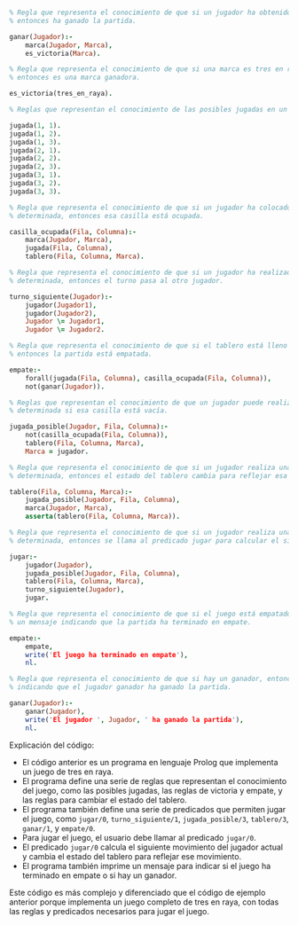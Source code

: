 ```prolog

% Regla que representa el conocimiento de que si un jugador ha obtenido una marca determinada,
% entonces ha ganado la partida.

ganar(Jugador):-
    marca(Jugador, Marca),
    es_victoria(Marca).

% Regla que representa el conocimiento de que si una marca es tres en raya,
% entonces es una marca ganadora.

es_victoria(tres_en_raya).

% Reglas que representan el conocimiento de las posibles jugadas en un tablero de tres en raya.

jugada(1, 1).
jugada(1, 2).
jugada(1, 3).
jugada(2, 1).
jugada(2, 2).
jugada(2, 3).
jugada(3, 1).
jugada(3, 2).
jugada(3, 3).

% Regla que representa el conocimiento de que si un jugador ha colocado una marca en una casilla
% determinada, entonces esa casilla está ocupada.

casilla_ocupada(Fila, Columna):-
    marca(Jugador, Marca),
    jugada(Fila, Columna),
    tablero(Fila, Columna, Marca).

% Regla que representa el conocimiento de que si un jugador ha realizado una jugada en una casilla
% determinada, entonces el turno pasa al otro jugador.

turno_siguiente(Jugador):-
    jugador(Jugador1),
    jugador(Jugador2),
    Jugador \= Jugador1,
    Jugador \= Jugador2.

% Regla que representa el conocimiento de que si el tablero está lleno y no hay ganador,
% entonces la partida está empatada.

empate:-
    forall(jugada(Fila, Columna), casilla_ocupada(Fila, Columna)),
    not(ganar(Jugador)).

% Reglas que representan el conocimiento de que un jugador puede realizar una jugada en una casilla
% determinada si esa casilla está vacía.

jugada_posible(Jugador, Fila, Columna):-
    not(casilla_ocupada(Fila, Columna)),
    tablero(Fila, Columna, Marca),
    Marca = jugador.

% Regla que representa el conocimiento de que si un jugador realiza una jugada en una casilla
% determinada, entonces el estado del tablero cambia para reflejar esa jugada.

tablero(Fila, Columna, Marca):-
    jugada_posible(Jugador, Fila, Columna),
    marca(Jugador, Marca),
    asserta(tablero(Fila, Columna, Marca)).

% Regla que representa el conocimiento de que si un jugador realiza una jugada en una casilla
% determinada, entonces se llama al predicado jugar para calcular el siguiente movimiento.

jugar:-
    jugador(Jugador),
    jugada_posible(Jugador, Fila, Columna),
    tablero(Fila, Columna, Marca),
    turno_siguiente(Jugador),
    jugar.

% Regla que representa el conocimiento de que si el juego está empatado, entonces se imprime
% un mensaje indicando que la partida ha terminado en empate.

empate:-
    empate,
    write('El juego ha terminado en empate'),
    nl.

% Regla que representa el conocimiento de que si hay un ganador, entonces se imprime un mensaje
% indicando que el jugador ganador ha ganado la partida.

ganar(Jugador):-
    ganar(Jugador),
    write('El jugador ', Jugador, ' ha ganado la partida'),
    nl.

```

Explicación del código:

* El código anterior es un programa en lenguaje Prolog que implementa un juego de tres en raya.
* El programa define una serie de reglas que representan el conocimiento del juego, como las posibles jugadas, las reglas de victoria y empate, y las reglas para cambiar el estado del tablero.
* El programa también define una serie de predicados que permiten jugar el juego, como `jugar/0`, `turno_siguiente/1`, `jugada_posible/3`, `tablero/3`, `ganar/1`, y `empate/0`.
* Para jugar el juego, el usuario debe llamar al predicado `jugar/0`.
* El predicado `jugar/0` calcula el siguiente movimiento del jugador actual y cambia el estado del tablero para reflejar ese movimiento.
* El programa también imprime un mensaje para indicar si el juego ha terminado en empate o si hay un ganador.

Este código es más complejo y diferenciado que el código de ejemplo anterior porque implementa un juego completo de tres en raya, con todas las reglas y predicados necesarios para jugar el juego.